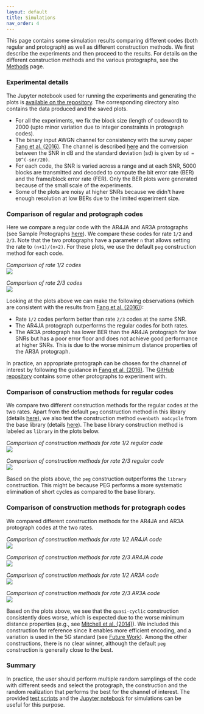```yaml
---
layout: default
title: Simulations
nav_order: 4
---
```


This page contains some simulation results comparing different codes (both regular and protograph) as well as different construction methods. We first describe the experiments and then proceed to the results. For details on the different construction methods and the various protographs, see the [Methods](methods.html) page.

### Experimental details
The Jupyter notebook used for running the experiments and generating the plots is [available on the repository](https://github.com/shubhamchandak94/ProtographLDPC/blob/master/simulations/simulations.ipynb). The corresponding directory also contains the data produced and the saved plots.

- For all the experiments, we fix the block size (length of codeword) to 2000 (upto minor variation due to integer constraints in protograph codes).
- The binary input AWGN channel for consistency with the survey paper [Fang et al. (2016)](https://ieeexplore.ieee.org/abstract/document/7112076). The channel is described [here](https://shubhamchandak94.github.io/LDPC-codes/channel.html) and the conversion between the SNR in dB and the standard deviation (sd) is given by `sd = 10^(-snr/20)`.
- For each code, the SNR is varied across a range and at each SNR, 5000 blocks are transmitted and decoded to compute the bit error rate (BER) and the frame/block error rate (FER). Only the BER plots were generated because of the small scale of the experiments.
- Some of the plots are noisy at higher SNRs because we didn't have enough resolution at low BERs due to the limited experiment size.

### Comparison of regular and protograph codes
Here we compare a regular code with the AR4JA and AR3A protographs (see Sample Protographs [here](methods-sample-protographs.html)). We compare these codes for rate `1/2` and `2/3`. Note that the two protographs have a parameter `n` that allows setting the rate to `(n+1)/(n+2)`. For these plots, we use the default `peg` construction method for each code.

*Comparison of rate 1/2 codes*  
![](figures/simulation_plots/rate_1_2_comparison.png)  

*Comparison of rate 2/3 codes*  
![](figures/simulation_plots/rate_2_3_comparison.png)  

Looking at the plots above we can make the following observations (which are consistent with the results from [Fang et al. (2016)](https://ieeexplore.ieee.org/abstract/document/7112076)):
- Rate `1/2` codes perform better than rate `2/3` codes at the same SNR.
- The AR4JA protograph outperforms the regular codes for both rates.
- The AR3A protograph has lower BER than the AR4JA protograph for low SNRs but has a poor error floor and does not achieve good performance at higher SNRs. This is due to the worse minimum distance properties of the AR3A protograph.

In practice, an appropriate protograph can be chosen for the channel of interest by following the guidance in [Fang et al. (2016)](https://ieeexplore.ieee.org/abstract/document/7112076). The [GitHub repository](https://github.com/shubhamchandak94/ProtographLDPC/tree/master/sample-protographs) contains some other protographs to experiment with.

### Comparison of construction methods for regular codes
We compare two different construction methods for the regular codes at the two rates. Apart from the default `peg` construction method in this library (details [here](methods-regular.html#peg)), we also test the construction method `evenboth no4cycle` from the base library (details [here](https://shubhamchandak94.github.io/LDPC-codes/pchk.html#ldpc)). The base library construction method is labeled as `library` in the plots below.

*Comparison of construction methods for rate 1/2 regular code*  
![](figures/simulation_plots/regular_rate_1_2_constructions.png)  

*Comparison of construction methods for rate 2/3 regular code*  
![](figures/simulation_plots/regular_rate_2_3_constructions.png)  

Based on the plots above, the `peg` construction outperforms the `library` construction.  This might be because PEG performs a more systematic elimination of short cycles as compared to the base library.

### Comparison of construction methods for protograph codes
We compared different construction methods for the AR4JA and AR3A protograph codes at the two rates.

*Comparison of construction methods for rate 1/2 AR4JA code*  
![](figures/simulation_plots/ar4ja_rate_1_2_constructions.png)  

*Comparison of construction methods for rate 2/3 AR4JA code*  
![](figures/simulation_plots/ar4ja_rate_2_3_constructions.png)  

*Comparison of construction methods for rate 1/2 AR3A code*  
![](figures/simulation_plots/ar3a_rate_1_2_constructions.png)  

*Comparison of construction methods for rate 2/3 AR3A code*  
![](figures/simulation_plots/ar3a_rate_2_3_constructions.png)  

Based on the plots above, we see that the `quasi-cyclic` construction consistently does worse, which is expected due to the worse minimum distance properties (e.g., see [Mitchell et al. (2014)](https://ieeexplore.ieee.org/document/6089477)). We included this construction for reference since it enables more efficient encoding, and a variation is used in the 5G standard (see [Future Work](future-work.html)). Among the other constructions, there is no clear winner, although the default `peg` construction is generally close to the best.

### Summary
In practice, the user should perform multiple random samplings of the code with different seeds and select the protograph, the construction and the random realization that performs the best for the channel of interest. The provided [test scripts](usage.html#test-scripts) and the [Jupyter notebook](https://github.com/shubhamchandak94/ProtographLDPC/blob/master/simulations/simulations.ipynb) for simulations can be useful for this purpose.
